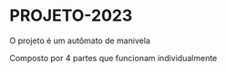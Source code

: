 # PROJETO-2023
O projeto é um autômato de manivela

Composto por 4 partes que funcionam individualmente
